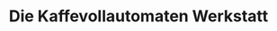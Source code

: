 ---
title: "Die Kaffevollautomaten Werkstatt"
url: /hemhofen/die-kaffevollautomaten-werkstatt/
shop: Allgemein
---